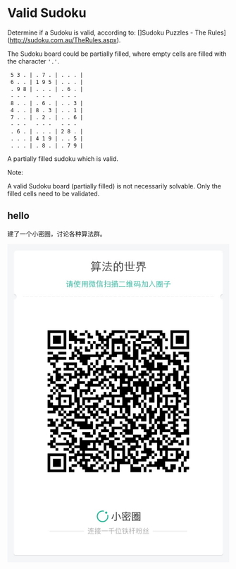 # Valid Sudoku

Determine if a Sudoku is valid, according to: []Sudoku Puzzles - The Rules](http://sudoku.com.au/TheRules.aspx).  


The Sudoku board could be partially filled, where empty cells are filled with the character `'.'`.  


```
 5 3 . | . 7 . | . . . |
 6 . . | 1 9 5 | . . . |
 . 9 8 | . . . | . 6 . |
 - - -   - - -   - - -  
 8 . . | . 6 . | . . 3 |
 4 . . | 8 . 3 | . . 1 |
 7 . . | . 2 . | . . 6 |
 - - -   - - -   - - -  
 . 6 . | . . . | 2 8 . |
 . . . | 4 1 9 | . . 5 |
 . . . | . 8 . | . 7 9 |
```

A partially filled sudoku which is valid.  


Note:  

A valid Sudoku board (partially filled) is not necessarily solvable. Only the filled cells need to be validated.  




## hello

建了一个小密圈，讨论各种算法群。  

![小密圈](../../suanfa_xiaomiquan.jpg)


